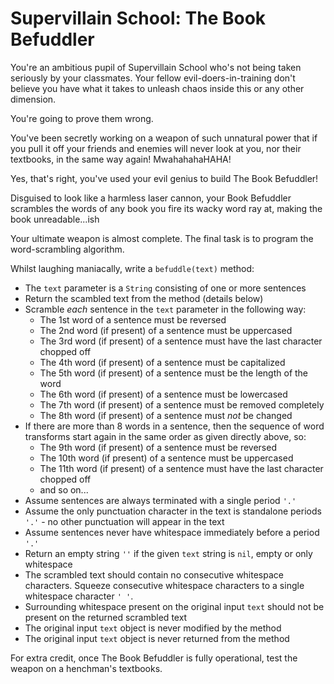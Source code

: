 # Supervillain School: The Book Befuddler

You're an ambitious pupil of Supervillain School who's not being taken seriously by your classmates. Your fellow evil-doers-in-training don't believe you have what it takes to unleash chaos inside this or any other dimension.

You're going to prove them wrong.

You've been secretly working on a weapon of such unnatural power that if you pull it off your friends and enemies will never look at you, nor their textbooks, in the same way again! MwahahahaHAHA!

Yes, that's right, you've used your evil genius to build The Book Befuddler!

Disguised to look like a harmless laser cannon, your Book Befuddler scrambles the words of any book you fire its wacky word ray at, making the book unreadable...ish

Your ultimate weapon is almost complete. The final task is to program the word-scrambling algorithm.

Whilst laughing maniacally, write a `befuddle(text)` method:

- The `text` parameter is a `String` consisting of one or more sentences
- Return the scambled text from the method (details below)
- Scramble *each* sentence in the `text` parameter in the following way:
  - The 1st word of a sentence must be reversed
  - The 2nd word (if present) of a sentence must be uppercased
  - The 3rd word (if present) of a sentence must have the last character chopped off
  - The 4th word (if present) of a sentence must be capitalized
  - The 5th word (if present) of a sentence must be the length of the word
  - The 6th word (if present) of a sentence must be lowercased
  - The 7th word (if present) of a sentence must be removed completely
  - The 8th word (if present) of a sentence must *not* be changed
- If there are more than 8 words in a sentence, then the sequence of word transforms start again in the same order as given directly above, so:
  - The 9th word (if present) of a sentence must be reversed
  - The 10th word (if present) of a sentence must be uppercased
  - The 11th word (if present) of a sentence must have the last character chopped off
  - and so on...
- Assume sentences are always terminated with a single period `'.'`
- Assume the only punctuation character in the text is standalone periods `'.'` - no other punctuation will appear in the text
- Assume sentences never have whitespace immediately before a period `'.'`
- Return an empty string `''` if the given `text` string is `nil`, empty or only whitespace
- The scrambled text should contain no consecutive whitespace characters. Squeeze consecutive whitespace characters to a single whitespace character `' '`.
- Surrounding whitespace present on the original input `text` should not be present on the returned scrambled text
- The original input `text` object is never modified by the method
- The original input `text` object is never returned from the method

For extra credit, once The Book Befuddler is fully operational, test the weapon on a henchman's textbooks.
